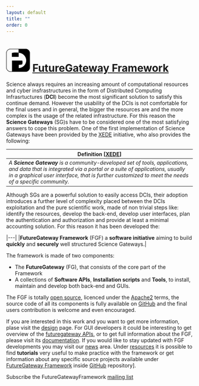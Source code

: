 ```yaml
---
layout: default
title: ""
order: 0
---
```


# ![FGF](/images/fglogo_64.png) [FutureGateway Framework][fgf]

Science always requires an increasing amount of computational resources and cyber insfrastructures in the form of Distributed Computing Infrasrtuctures (**DCI**) become the most significant solution to satisfy this continue demand. However the usability of the DCIs is not comfortable for the final users and in general, the bigger the resources are and the more complex is the usage of the related infrastructure. For this reason the **Science Gateways** (SG)s have to be considered one of the most satisfying answers to cope this problem.
One of the first implementation of Science Gateways have been provided by the [XEDE](https://www.xsede.org) initiative, who also provides the following:

| **Definition** [[XEDE](https://www.xsede.org/ecosystem/science-gateways)]                                                                                                                                                                                      |
| -------------------------------------------------------------------------------------------------------------------------------------------------------------------------------------------------------------------------------------------------------------- |
| _A **Science Gateway** is a community-developed set of tools, applications, and data that is integrated via a portal or a suite of applications, usually in a graphical user interface, that is further customized to meet the needs of a specific community._ |

Although SGs are a powerful solution to easily access DCIs, their adoption introduces a further level of complexity placed between the DCIs exploitation and the pure scientific work, made of non trivial steps like: identify the resources, develop the back-end, develop user interfaces, plan the authentication and authorization and provide at least a minimal accounting solution. For this reason it has been developed the:

|---|
|**FutureGateway Framework** (FGF) a **software initiative** aiming to build **quickly** and **securely** well structured Science Gateways.|

The framework is made of two components:

- The **FutureGateway** (FG), that consists of the core part of the Framework
- A collections of **Software APIs**, **Installation scripts** and **Tools**, to install, maintain and develop both back-end and GUIs.

The FGF is totally [open source][osi], licenced under the [Apache2][apache2] terms, the source code of all its components is fully available on [GitHub][github] and the final users contribution is welcome and even encouraged.

If you are interested in this work and you want to get more information, plase visit the [design](/design/) page. For GUI developers it could be interesting to get overview of the [futuregateway APIs](/fgfapis/), or to get full information about the FGF, please visit its [documentation](https://futuregateway-framework.readthedocs.io/en/latest/?badge=latest).
If you would like to stay updated with FGF developments you may visit our [news](/news/) area.
Under [resources](/resources/) it is possible to find **tutorials** very useful to make practice with the framework or get information about any specific source projects available under [FutureGateway Framework][fgf] inside [GitHub][github] repository].

Subscribe the FutureGatewayFramework <a href="https://mailman.ct.infn.it/mailman/listinfo/futuregatewayframework">mailing list</a>

[fgf]: https://github.com/FutureGatewayFramework
[osi]: https://opensource.org/osd
[github]: https://github.com
[apache2]: https://www.apache.org/licenses/LICENSE-2.0
